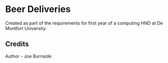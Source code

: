 # Beer Deliveries

Created as part of the requirements for first year of a computing HND at De Montfort University.


## Credits

Author - Joe Burnside
